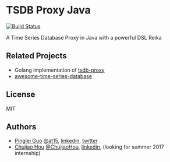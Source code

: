 # TSDB Proxy Java

[![Build Status](https://travis-ci.org/xephonhq/tsdb-proxy-java.svg?branch=master)](https://travis-ci.org/xephonhq/tsdb-proxy-java)

A Time Series Database Proxy in Java with a powerful DSL Reika

## Related Projects

- Golang implementation of [tsdb-proxy](https://github.com/xephonhq/tsdb-proxy)
- [awesome-time-series-database](https://github.com/xephonhq/awesome-time-series-database)

## License

MIT

## Authors

- [Pinglei Guo](https://at15.github.io) [@at15](https://github.com/at15), [linkedin](https://www.linkedin.com/in/at1510086), [twitter](https://twitter.com/at1510086)
- [Chujiao Hou](https://github.com/ChujiaoHou) [@ChujiaoHou](https://github.com/ChujiaoHou), [linkedin](https://www.linkedin.com/in/chujiao-hou-5752b6133),  (looking for summer 2017 internship)
